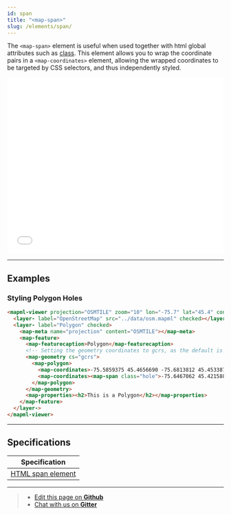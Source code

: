 ```yaml
---
id: span
title: "<map-span>"
slug: /elements/span/
---
```


The `<map-span>` element is useful when used together with html global attributes such as [class](https://developer.mozilla.org/en-US/docs/Web/HTML/Global_attributes/class). This element allows you to wrap the coordinate pairs in a `<map-coordinates>` element, allowing the wrapped coordinates to be targeted by CSS selectors, and thus independently styled.

<iframe src="../../../demo/map-span-demo/" title="MapML Demo" height="410" width="100%" scrolling="no" frameBorder="0"></iframe>

---

## Examples

### Styling Polygon Holes

```html
<mapml-viewer projection="OSMTILE" zoom="10" lon="-75.7" lat="45.4" controls>
  <layer- label="OpenStreetMap" src="../data/osm.mapml" checked></layer->
  <layer- label="Polygon" checked>
    <map-meta name="projection" content="OSMTILE"></map-meta>
    <map-feature>
      <map-featurecaption>Polygon</map-featurecaption>
      <!-- Setting the geometry coordinates to gcrs, as the default is pcrs -->
      <map-geometry cs="gcrs">
        <map-polygon>
          <map-coordinates>-75.5859375 45.4656690 -75.6813812 45.4533876 -75.6961441 45.4239978 -75.7249832 45.4083331 -75.7792282 45.3772317 -75.7534790 45.3294614 -75.5831909 45.3815724 -75.6024170 45.4273712 -75.5673981 45.4639834 -75.5859375 45.4656690</map-coordinates>
          <map-coordinates><map-span class="hole">-75.6467062 45.4215881 -75.6889363 45.4049585 -75.6693647 45.3767494 -75.6270640 45.3924229 -75.6467062 45.4215881</map-span></map-coordinates>
        </map-polygon>
      </map-geometry>
      <map-properties><h2>This is a Polygon</h2></map-properties>
    </map-feature>
  </layer->
</mapml-viewer>
```

---

## Specifications

| Specification                                                |
|--------------------------------------------------------------|
| [HTML span element](https://html.spec.whatwg.org/multipage/text-level-semantics.html#the-span-element) |

---

> - [Edit this page on **Github**](https://github.com/Maps4HTML/web-map-doc/edit/main/docs/elements/span.md)
> - [Chat with us on **Gitter**](https://gitter.im/Maps4HTML/chat)